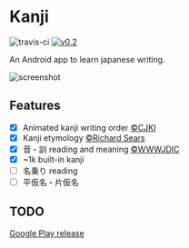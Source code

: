 Kanji
=====
![travis-ci](https://travis-ci.org/arbitrary-dev/kanji.svg?branch=master)
[![v0.2](https://img.shields.io/badge/download-v0.2-brightgreen.svg)](https://github.com/arbitrary-dev/kanji/raw/master/app/kanji-0.2.apk)

An Android app to learn japanese writing.

![screenshot](https://github.com/arbitrary-dev/kanji/raw/master/screenshot.jpg "screenshot")

## Features
- [X] Animated kanji writing order [&copy;CJKI](http://cjki.org)
- [X] Kanji etymology [&copy;Richard Sears](http://hanziyuan.net/#donation)
- [X] 音・訓 reading and meaning [&copy;WWWJDIC](http://www.edrdg.org/cgi-bin/wwwjdic/wwwjdic?1B)
- [X] ~1k built-in kanji
- [ ] 名乗り reading
- [ ] 平仮名・片仮名

## TODO
[Google Play release](https://github.com/arbitrary-dev/kanji/projects/1)
